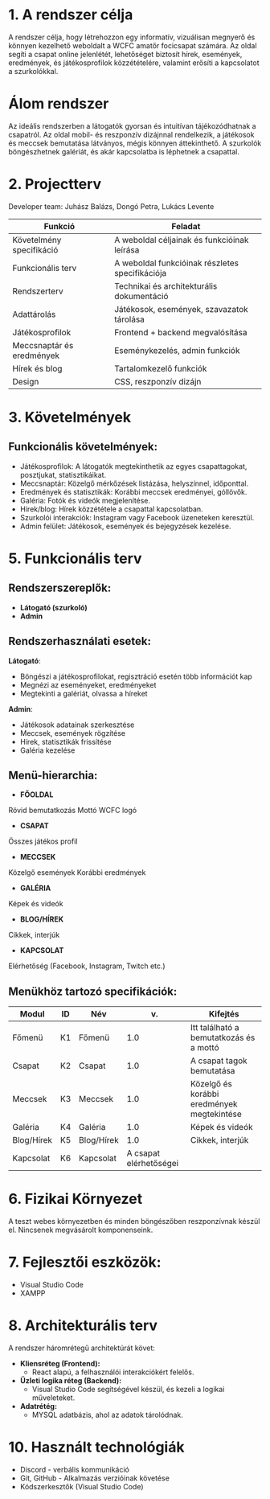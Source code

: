 # 1. A rendszer célja
A rendszer célja, hogy létrehozzon egy informatív, vizuálisan megnyerő és könnyen kezelhető weboldalt a WCFC amatőr focicsapat számára. Az oldal segíti a csapat online jelenlétét, lehetőséget biztosít hírek, események, eredmények, és játékosprofilok közzétételére, valamint erősíti a kapcsolatot a szurkolókkal.

# Álom rendszer
Az ideális rendszerben a látogatók gyorsan és intuitívan tájékozódhatnak a csapatról. Az oldal mobil- és reszponzív dizájnnal rendelkezik, a játékosok és meccsek bemutatása látványos, mégis könnyen áttekinthető. A szurkolók böngészhetnek galériát, és akár kapcsolatba is léphetnek a csapattal.

# 2. Projectterv
Developer team: Juhász Balázs, Dongó Petra, Lukács Levente

| Funkció                   | Feladat                                         |
| ------------------------- | ----------------------------------------------- |
| Követelmény specifikáció  | A weboldal céljainak és funkcióinak leírása     |
| Funkcionális terv         | A weboldal funkcióinak részletes specifikációja |
| Rendszerterv              | Technikai és architekturális dokumentáció       |
| Adattárolás               | Játékosok, események, szavazatok tárolása       |
| Játékosprofilok           | Frontend + backend megvalósítása                |
| Meccsnaptár és eredmények | Eseménykezelés, admin funkciók                  |
| Hírek és blog             | Tartalomkezelő funkciók                         |
| Design                    | CSS, reszponzív dizájn                          |

# 3. Követelmények
## Funkcionális követelmények:

- Játékosprofilok: A látogatók megtekinthetik az egyes csapattagokat, posztjukat, statisztikáikat.
- Meccsnaptár: Közelgő mérkőzések listázása, helyszínnel, időponttal.
- Eredmények és statisztikák: Korábbi meccsek eredményei, góllövők.
- Galéria: Fotók és videók megjelenítése.
- Hírek/blog: Hírek közzététele a csapattal kapcsolatban.
- Szurkolói interakciók: Instagram vagy Facebook üzeneteken keresztül.
- Admin felület: Játékosok, események és bejegyzések kezelése.

# 5. Funkcionális terv
## Rendszerszereplők:
- **Látogató (szurkoló)**
- **Admin**

## Rendszerhasználati esetek:
**Látogató**:

- Böngészi a játékosprofilokat, regisztráció esetén több információt kap
- Megnézi az eseményeket, eredményeket
- Megtekinti a galériát, olvassa a híreket

**Admin**:

- Játékosok adatainak szerkesztése
- Meccsek, események rögzítése
- Hírek, statisztikák frissítése
- Galéria kezelése

## Menü-hierarchia:
- **FŐOLDAL**

Rövid bemutatkozás
Mottó
WCFC logó

- **CSAPAT**

Összes játékos profil

- **MECCSEK**

Közelgő események
Korábbi eredmények

- **GALÉRIA**

Képek és videók

- **BLOG/HÍREK**

Cikkek, interjúk

- **KAPCSOLAT**

Elérhetőség (Facebook, Instagram, Twitch etc.)

## Menükhöz tartozó specifikációk:
| Modul | ID | Név | v. | Kifejtés |
|---|---|---|---|---|
| Főmenü | K1 | Főmenü | 1.0 | Itt található a bemutatkozás és a mottó |
| Csapat | K2 | Csapat | 1.0 | A csapat tagok bemutatása |
| Meccsek | K3 | Meccsek | 1.0 | Közelgő és korábbi eredmények megtekintése |
| Galéria | K4 | Galéria | 1.0 | Képek és videók |
| Blog/Hírek | K5 | Blog/Hírek | 1.0 | Cikkek, interjúk | 
| Kapcsolat | K6 | Kapcsolat | A csapat elérhetőségei |

# 6. Fizikai Környezet

A teszt webes környezetben és minden böngészőben reszponzívnak készül el.
Nincsenek megvásárolt komponenseink.

# 7. Fejlesztői eszközök:

- Visual Studio Code
- XAMPP

# 8. Architekturális terv
A rendszer háromrétegű architektúrát követ:

- **Kliensréteg (Frontend):**
    - React alapú, a felhasználói interakciókért felelős.
- **Üzleti logika réteg (Backend):**
    - Visual Studio Code segítségével készül, és kezeli a logikai műveleteket.
- **Adatrétég:** 
    - MYSQL adatbázis, ahol az adatok tárolódnak.

# 10. Használt technológiák

- Discord - verbális kommunikáció
- Git, GitHub - Alkalmazás verzióinak követése
- Kódszerkesztők (Visual Studio Code)